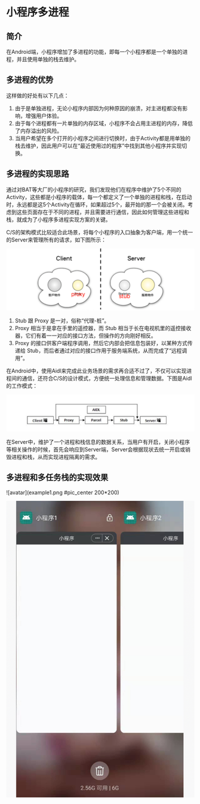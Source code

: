 <!-- toc -->

# 小程序多进程

## 简介

在Android端，小程序增加了多进程的功能，即每一个小程序都是一个单独的进程，并且使用单独的栈去维护。

## 多进程的优势

这样做的好处有以下几点：
1. 由于是单独进程，无论小程序内部因为何种原因的崩溃，对主进程都没有影响，增强用户体验。
2. 由于每个进程都有一片单独的内存区域，小程序不会占用主进程的内存，降低了内存溢出的风险。
3. 当用户希望在多个打开的小程序之间进行切换时，由于Activity都是用单独的栈去维护，因此用户可以在“最近使用过的程序”中找到其他小程序并实现切换。

## 多进程的实现思路

通过对BAT等大厂的小程序的研究，我们发现他们在程序中维护了5个不同的Activity，这些都是小程序的载体，每一个都定义了一个单独的进程和栈，在启动时，永远都是这5个Activity在循环，如果超过5个，最开始的那一个会被关闭。考虑到这些页面存在于不同的进程，并且需要进行通信，因此如何管理这些进程和栈，就成为了小程序多进程实现方案的关键。

C/S的架构模式比较适合此场景，将每个小程序的入口抽象为客户端，用一个统一的Server来管理所有的请求，如下图所示：

![avatar](CS.png)

1. Stub 跟 Proxy 是一对，俗称“代理-桩”。
2. Proxy 相当于是拿在手里的遥控器，而 Stub 相当于长在电视机里的遥控接收器，它们有着一一对应的接口方法，但操作的方向刚好相反。
3. Proxy 的接口供客户端程序调用，然后它内部会把信息包装好，以某种方式传递给 Stub，而后者通过对应的接口作用于服务端系统，从而完成了“远程调用”。

在Android中，使用Aidl来完成此业务场景的需求再合适不过了，不仅可以实现进程间的通信，还符合C/S的设计模式，方便统一处理信息和管理数据。下图是Aidl的工作模式：

![avatar](aidl.png)

在Server中，维护了一个进程和栈信息的数据关系，当用户有开启，关闭小程序等相关操作的时候，首先会响应到Server端，Server会根据现状去统一开启或销毁进程和栈，从而实现进程隔离的需求。

## 多进程和多任务栈的实现效果

![avatar](example1.png #pic_center 200*200)

![avatar](example2.png)
